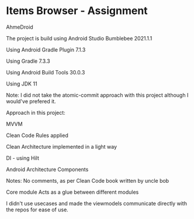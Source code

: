 # Items Browser - Assignment


AhmeDroid


The project is build using Android Studio Bumblebee 2021.1.1

Using Android Gradle Plugin 7.1.3

Using Gradle 7.3.3

Using Android Build Tools 30.0.3

Using JDK 11


Note: I did not take the atomic-commit approach with this project although I would've prefered it.

Approach in this project:

MVVM

Clean Code Rules applied

Clean Architecture implemented in a light way

DI - using Hilt

Android Architecture Components



Notes:
No comments, as per Clean Code book written by uncle bob

Core module Acts as a glue between different modules

I didn't use usecases and made the viewmodels communicate directly with the repos for ease of use.

